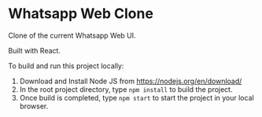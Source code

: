 # Whatsapp Web Clone

Clone of the current Whatsapp Web UI.

Built with React.

To build and run this project locally:

1. Download and Install Node JS from https://nodejs.org/en/download/
2. In the root project directory, type ```npm install``` to build the project.
3. Once build is completed, type ```npm start``` to start the project in your local browser.

